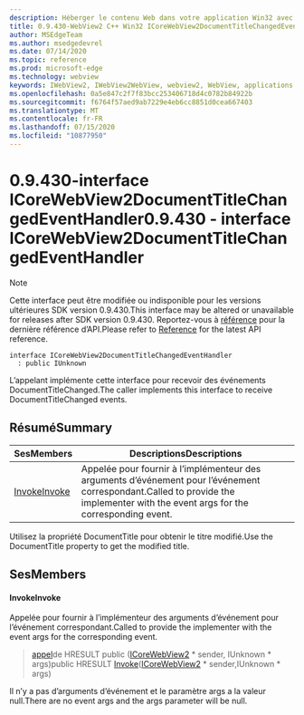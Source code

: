 ```yaml
---
description: Héberger le contenu Web dans votre application Win32 avec le contrôle Microsoft Edge WebView2
title: 0.9.430-WebView2 C++ Win32 ICoreWebView2DocumentTitleChangedEventHandler
author: MSEdgeTeam
ms.author: msedgedevrel
ms.date: 07/14/2020
ms.topic: reference
ms.prod: microsoft-edge
ms.technology: webview
keywords: IWebView2, IWebView2WebView, webview2, WebView, applications Win32, Win32, Edge, ICoreWebView2, ICoreWebView2Host, contrôle de navigateur, html Edge
ms.openlocfilehash: 0a5e847c2f7f83bcc253406718d4c0782b84922b
ms.sourcegitcommit: f6764f57aed9ab7229e4eb6cc8851d0cea667403
ms.translationtype: MT
ms.contentlocale: fr-FR
ms.lasthandoff: 07/15/2020
ms.locfileid: "10877950"
---
```

# <span data-ttu-id="d0264-104">0.9.430-interface ICoreWebView2DocumentTitleChangedEventHandler</span><span class="sxs-lookup"><span data-stu-id="d0264-104">0.9.430 - interface ICoreWebView2DocumentTitleChangedEventHandler</span></span> 

> [!NOTE]
> <span data-ttu-id="d0264-105">Cette interface peut être modifiée ou indisponible pour les versions ultérieures SDK version 0.9.430.</span><span class="sxs-lookup"><span data-stu-id="d0264-105">This interface may be altered or unavailable for releases after SDK version 0.9.430.</span></span> <span data-ttu-id="d0264-106">Reportez-vous à [référence](../../../webview2-api-reference.md) pour la dernière référence d’API.</span><span class="sxs-lookup"><span data-stu-id="d0264-106">Please refer to [Reference](../../../webview2-api-reference.md) for the latest API reference.</span></span>

```
interface ICoreWebView2DocumentTitleChangedEventHandler
  : public IUnknown
```

<span data-ttu-id="d0264-107">L’appelant implémente cette interface pour recevoir des événements DocumentTitleChanged.</span><span class="sxs-lookup"><span data-stu-id="d0264-107">The caller implements this interface to receive DocumentTitleChanged events.</span></span>

## <span data-ttu-id="d0264-108">Résumé</span><span class="sxs-lookup"><span data-stu-id="d0264-108">Summary</span></span>

 <span data-ttu-id="d0264-109">Ses</span><span class="sxs-lookup"><span data-stu-id="d0264-109">Members</span></span>                        | <span data-ttu-id="d0264-110">Descriptions</span><span class="sxs-lookup"><span data-stu-id="d0264-110">Descriptions</span></span>
--------------------------------|---------------------------------------------
[<span data-ttu-id="d0264-111">Invoke</span><span class="sxs-lookup"><span data-stu-id="d0264-111">Invoke</span></span>](#invoke) | <span data-ttu-id="d0264-112">Appelée pour fournir à l’implémenteur des arguments d’événement pour l’événement correspondant.</span><span class="sxs-lookup"><span data-stu-id="d0264-112">Called to provide the implementer with the event args for the corresponding event.</span></span>

<span data-ttu-id="d0264-113">Utilisez la propriété DocumentTitle pour obtenir le titre modifié.</span><span class="sxs-lookup"><span data-stu-id="d0264-113">Use the DocumentTitle property to get the modified title.</span></span>

## <span data-ttu-id="d0264-114">Ses</span><span class="sxs-lookup"><span data-stu-id="d0264-114">Members</span></span>

#### <span data-ttu-id="d0264-115">Invoke</span><span class="sxs-lookup"><span data-stu-id="d0264-115">Invoke</span></span> 

<span data-ttu-id="d0264-116">Appelée pour fournir à l’implémenteur des arguments d’événement pour l’événement correspondant.</span><span class="sxs-lookup"><span data-stu-id="d0264-116">Called to provide the implementer with the event args for the corresponding event.</span></span>

> <span data-ttu-id="d0264-117">[appel](#invoke)de HRESULT public ([ICoreWebView2](ICoreWebView2.md) \* sender, IUnknown \* args)</span><span class="sxs-lookup"><span data-stu-id="d0264-117">public HRESULT [Invoke](#invoke)([ICoreWebView2](ICoreWebView2.md) \* sender,IUnknown \* args)</span></span>

<span data-ttu-id="d0264-118">Il n’y a pas d’arguments d’événement et le paramètre args a la valeur null.</span><span class="sxs-lookup"><span data-stu-id="d0264-118">There are no event args and the args parameter will be null.</span></span>

